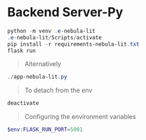 # Backend Server-Py

```powershell
python -m venv .e-nebula-lit
.e-nebula-lit/Scripts/activate
pip install -r requirements-nebula-lit.txt
flask run
```

> Alternatively

```powershell
./app-nebula-lit.py
```

> To detach from the env

```powershell
deactivate
```

> Configuring the environment variables

```powershell
$env:FLASK_RUN_PORT=5001
```
